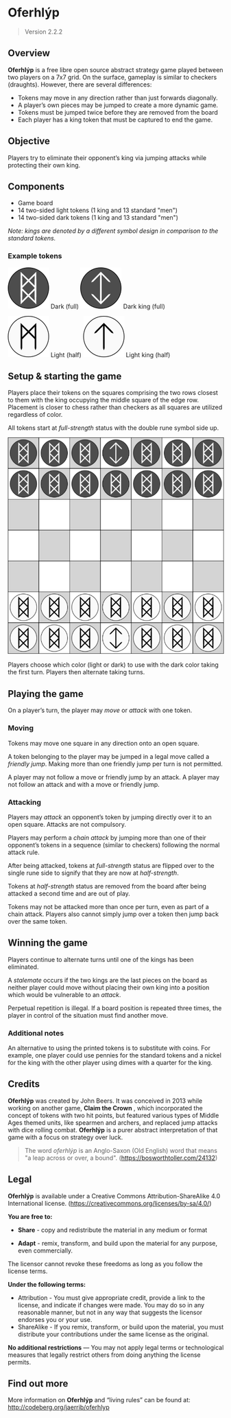 # Oferhlýp

> Version 2.2.2

## Overview

**Oferhlýp** is a free libre open source abstract strategy game played between two players on a 7x7 grid. On the surface, gameplay is similar to checkers (draughts). However, there are several differences:

- Tokens may move in any direction rather than just forwards diagonally.
- A player’s own pieces may be jumped to create a more dynamic game.
- Tokens must be jumped twice before they are removed from the board
- Each player has a king token that must be captured to end the game.

## Objective

Players try to eliminate their opponent’s king via jumping attacks while protecting their own king.

## Components

- Game board
- 14 two-sided light tokens (1 king and 13 standard "men")
- 14 two-sided dark tokens (1 king and 13 standard "men")

*Note: kings are denoted by a different symbol design in comparison to the standard tokens.*

### Example tokens

![Dark standard (full-strength)](../assets/png/token-dark-full.png) Dark (full)  ![Dark king (full-strength)](../assets/png/token-dark-king-full.png) Dark king (full)

![Light standard (half-strength)](../assets/png/token-light-half.png) Light (half)  ![Light king (half-strength)](../assets/png/token-light-king-half.png) Light king (half)

## Setup & starting the game

Players place their tokens on the squares comprising the two rows closest to them with the king occupying the middle square of the edge row. Placement is closer to chess rather than checkers as all squares are utilized regardless of color.

All tokens start at *full-strength* status with the double rune symbol side up.

![Initial setup](../assets/png/setup_image.png)

Players choose which color (light or dark) to use with the dark color taking the first turn. Players then alternate taking turns.

## Playing the game

On a player’s turn, the player may *move* or *attack* with one token.

### Moving

Tokens may move one square in any direction onto an open square.

A token belonging to the player may be jumped in a legal move called a *friendly jump*. Making more than one friendly jump per turn is not permitted.

A player may not follow a move or friendly jump by an attack. A player may not follow an attack and with a move or friendly jump.

### Attacking

Players may *attack* an opponent’s token by jumping directly over it to an open square. Attacks are not compulsory.

Players may perform a *chain attack* by jumping more than one of their opponent’s tokens in a sequence (similar to checkers) following the normal attack rule.

After being attacked, tokens at *full-strength* status are flipped over to the single rune side to signify that they are now at *half-strength*.

Tokens at *half-strength* status are removed from the board after being attacked a second time and are out of play.

Tokens may not be attacked more than once per turn, even as part of a chain attack. Players also cannot simply jump over a token then jump back over the same token.

## Winning the game

Players continue to alternate turns until one of the kings has been eliminated.

A *stalemate* occurs if the two kings are the last pieces on the board as neither player could move without placing their own king into a position which would be vulnerable to an *attack*.

Perpetual repetition is illegal. If a board position is repeated three times, the player in control of the situation must find another move.

### Additional notes

An alternative to using the printed tokens is to substitute with coins. For example, one player could use pennies for the standard tokens and a nickel for the king with the other player using dimes with a quarter for the king.

## Credits

**Oferhlýp** was created by John Beers. It was conceived in 2013 while working on another game, **Claim the Crown** , which incorporated the concept of tokens with two hit points, but featured various types of Middle Ages themed units, like spearmen and archers, and replaced jump attacks with dice rolling combat. **Oferhlýp** is a purer abstract interpretation of that game with a focus on strategy over luck.

> The word *oferhlýp* is an Anglo-Saxon (Old English) word that means "a leap across or over, a bound".
> (<https://bosworthtoller.com/24132>)

## Legal

**Oferhlýp** is available under a Creative Commons Attribution-ShareAlike 4.0 International license. (<https://creativecommons.org/licenses/by-sa/4.0/>)

**You are free to:**

- **Share** - copy and redistribute the material in any medium or format

- **Adapt** - remix, transform, and build upon the material for any purpose, even commercially.

The licensor cannot revoke these freedoms as long as you follow the license terms.

**Under the following terms:**

- Attribution - You must give appropriate credit, provide a link to the license, and indicate if changes were made. You may do so in any reasonable manner, but not in any way that suggests the licensor endorses you or your use.
- ShareAlike - If you remix, transform, or build upon the material, you must distribute your contributions under the same license as the original.

**No additional restrictions** — You may not apply legal terms or technological measures that legally restrict others from doing anything the license permits.

## Find out more

More information on **Oferhlýp** and “living rules” can be found at: <http://codeberg.org/jaerrib/oferhlyp>

